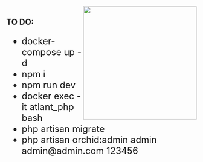 <img style="float: right" src="https://media.giphy.com/media/M9gbBd9nbDrOTu1Mqx/giphy.gif" width="300">

## TO DO:

<ul style="font-size: 24px">
    <li>docker-compose up -d</li>
    <li>npm i</li>
    <li>npm run dev</li>
    <li>docker exec -it atlant_php bash</li>
    <li>php artisan migrate</li>
    <li>php artisan orchid:admin admin admin@admin.com 123456</li>
</ul>  
